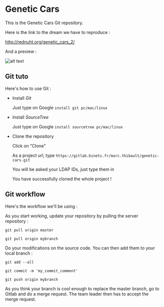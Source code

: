 # Genetic Cars

This is the Genetic Cars Git repository.

Here is the link to the dream we have to reproduce : 

http://rednuht.org/genetic_cars_2/

And a preview :

![alt text](http://www.similars.io/img/logo/genetic-cars-2_35110.png "Logo Title Text 1")


## Git tuto
Here's how to use Git : 

- Install *Git*

    Just type on Google `install git pc/mac/linux`

- Install *SourceTree*

    Just type on Google `install sourcetree pc/mac/linux`
    
- Clone the repository

    Click on "Clone"
    
    As a project url, type `https://gitlab.binets.fr/marc.thibault/genetic-cars.git`
    
    You will be asked your LDAP IDs, just type them in
    
    You have successfully cloned the whole project !
    
## Git workflow

Here's the workflow we'll be using : 

As you start working, update your repository by pulling the server repository : 

`git pull origin master`

`git pull origin mybranch`

Do your modifications on the source code. You can then add them to your local branch : 

`git add --all`

`git commit -m 'my_commit_comment'`

`git push origin mybranch`

As you think your branch is cool enough to replace the master branch, go to Gitlab and do a merge request. The team leader then has to accept the merge request.
